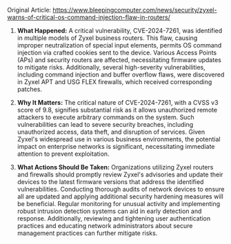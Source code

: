 Original Article: https://www.bleepingcomputer.com/news/security/zyxel-warns-of-critical-os-command-injection-flaw-in-routers/

1) **What Happened:**
A critical vulnerability, CVE-2024-7261, was identified in multiple models of Zyxel business routers. This flaw, causing improper neutralization of special input elements, permits OS command injection via crafted cookies sent to the device. Various Access Points (APs) and security routers are affected, necessitating firmware updates to mitigate risks. Additionally, several high-severity vulnerabilities, including command injection and buffer overflow flaws, were discovered in Zyxel APT and USG FLEX firewalls, which received corresponding patches.

2) **Why It Matters:**
The critical nature of CVE-2024-7261, with a CVSS v3 score of 9.8, signifies substantial risk as it allows unauthorized remote attackers to execute arbitrary commands on the system. Such vulnerabilities can lead to severe security breaches, including unauthorized access, data theft, and disruption of services. Given Zyxel's widespread use in various business environments, the potential impact on enterprise networks is significant, necessitating immediate attention to prevent exploitation.

3) **What Actions Should Be Taken:**
Organizations utilizing Zyxel routers and firewalls should promptly review Zyxel's advisories and update their devices to the latest firmware versions that address the identified vulnerabilities. Conducting thorough audits of network devices to ensure all are updated and applying additional security hardening measures will be beneficial. Regular monitoring for unusual activity and implementing robust intrusion detection systems can aid in early detection and response. Additionally, reviewing and tightening user authentication practices and educating network administrators about secure management practices can further mitigate risks.